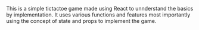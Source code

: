 This is a simple tictactoe game made using React to unnderstand the basics by implementation.
It uses various functions and features most importantly using the concept of state and props to implement the game.
